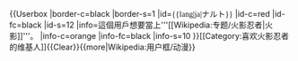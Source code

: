 {{Userbox
|border-c=black
|border-s=1
|id=<span lang="zh" style="font-family: MS PGothic,宋体; ">{{lang|ja|ナルト}}</span>
|id-c=red
|id-fc=black
|id-s=12
|info=這個用戶想要當上'''[[Wikipedia:专题/火影忍者|火影]]'''。
|info-c=orange
|info-fc=black
|info-s=10
}}<includeonly>[[Category:喜欢火影忍者的维基人]]</includeonly><noinclude>{{Clear}}{{more|Wikipedia:用户框/动漫}}</noinclude>